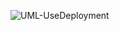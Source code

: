 ![UML-UseDeployment](https://raw.githubusercontent.com/oleksandrblazhko/ai-215-lisishin/Labolatory_Work_7/2-SoftwareDesign/2.7-PlantUML/UML-UseDeployment.puml)
